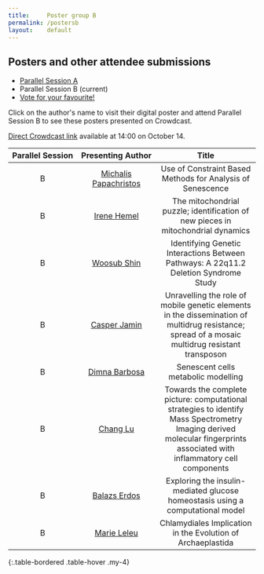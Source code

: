 ```yaml
---
title:     Poster group B
permalink: /postersb
layout:    default
---
```


<h2 class="mb-4">Posters and other attendee submissions</h2>

<nav class="my-4">
  <ul class="pagination pagination-lg">
    <li class="page-item"><a class="page-link" href="/bytemal-2020/postersa">Parallel Session A</a></li>
    <li class="page-item active">
      <span class="page-link">
        Parallel Session B
          <span class="sr-only">(current)</span>
      </span>
    </li>
    <li class="page-item"><a class="page-link" href="/bytemal-2020/postersVote">Vote for your favourite!</a></li>
  </ul>
</nav>


Click on the author's name to visit their digital poster and attend Parallel Session B to see these posters presented on Crowdcast. 

<a href="https://www.crowdcast.io/e/bytemal-2020/5">Direct Crowdcast link</a> available at 14:00 on October 14. 

  
| Parallel&nbsp;Session | Presenting&nbsp;Author | Title |
|:-:|:-:|:-:|
| B | <a href="/bytemal-2020/michalispapachristos">Michalis Papachristos</a> | Use of Constraint Based Methods for Analysis of Senescence |
| B | <a href="/bytemal-2020/irenehemel">Irene Hemel</a> | The mitochondrial puzzle; identification of new pieces in mitochondrial dynamics |
| B | <a href="/bytemal-2020/postersb">Woosub Shin</a> | Identifying Genetic Interactions Between Pathways: A 22q11.2 Deletion Syndrome Study |
| B | <a href="/bytemal-2020/casperjamin">Casper Jamin</a> | Unravelling the role of mobile genetic elements in the dissemination of multidrug resistance; spread of a mosaic multidrug resistant transposon |
| B | <a href="/bytemal-2020/dimnabarbosa">Dimna Barbosa</a> | Senescent cells metabolic modelling |
| B | <a href="/bytemal-2020/changlu">Chang Lu</a> | Towards the complete picture: computational strategies to identify Mass Spectrometry Imaging derived molecular fingerprints associated with inflammatory cell components |
| B | <a href="/bytemal-2020/balazserdos">Balazs Erdos</a> | Exploring the insulin-mediated glucose homeostasis using a computational model |
| B | <a href="/bytemal-2020/marieleleu">Marie Leleu</a> | Chlamydiales Implication in the Evolution of Archaeplastida |
{:.table-bordered .table-hover .my-4}



